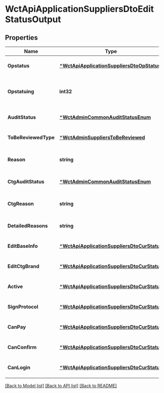 # WctApiApplicationSuppliersDtoEditStatusOutput

## Properties
Name | Type | Description | Notes
------------ | ------------- | ------------- | -------------
**Opstatus** | [***WctApiApplicationSuppliersDtoOpStatus**](WCT.Api.Application.Suppliers.Dto.OpStatus.md) |  | [optional] [default to null]
**Opstatuing** | **int32** | 进度条显示(1提交 2 审核 3缴纳保证金  4激活) | [optional] [default to null]
**AuditStatus** | [***WctAdminCommonAuditStatusEnum**](WCT.Admin.Common.AuditStatusEnum.md) |  | [optional] [default to null]
**ToBeReviewedType** | [***WctAdminSuppliersToBeReviewed**](WCT.Admin.Suppliers.ToBeReviewed.md) |  | [optional] [default to null]
**Reason** | **string** | 企业资质审核不通过原因 | [optional] [default to null]
**CtgAuditStatus** | [***WctAdminCommonAuditStatusEnum**](WCT.Admin.Common.AuditStatusEnum.md) |  | [optional] [default to null]
**CtgReason** | **string** | 品牌分类审核不通过原因 | [optional] [default to null]
**DetailedReasons** | **string** | 审核不通过-详细原因 | [optional] [default to null]
**EditBaseInfo** | [***WctApiApplicationSuppliersDtoCurStatus**](WCT.Api.Application.Suppliers.Dto.CurStatus.md) |  | [optional] [default to null]
**EditCtgBrand** | [***WctApiApplicationSuppliersDtoCurStatus**](WCT.Api.Application.Suppliers.Dto.CurStatus.md) |  | [optional] [default to null]
**Active** | [***WctApiApplicationSuppliersDtoCurStatus**](WCT.Api.Application.Suppliers.Dto.CurStatus.md) |  | [optional] [default to null]
**SignProtocol** | [***WctApiApplicationSuppliersDtoCurStatus**](WCT.Api.Application.Suppliers.Dto.CurStatus.md) |  | [optional] [default to null]
**CanPay** | [***WctApiApplicationSuppliersDtoCurStatus**](WCT.Api.Application.Suppliers.Dto.CurStatus.md) |  | [optional] [default to null]
**CanConfirm** | [***WctApiApplicationSuppliersDtoCurStatus**](WCT.Api.Application.Suppliers.Dto.CurStatus.md) |  | [optional] [default to null]
**CanLogin** | [***WctApiApplicationSuppliersDtoCurStatus**](WCT.Api.Application.Suppliers.Dto.CurStatus.md) |  | [optional] [default to null]

[[Back to Model list]](../README.md#documentation-for-models) [[Back to API list]](../README.md#documentation-for-api-endpoints) [[Back to README]](../README.md)

